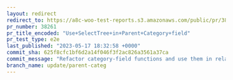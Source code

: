```yaml
---
layout: redirect
redirect_to: https://a8c-woo-test-reports.s3.amazonaws.com/public/pr/38261/e2e/index.html
pr_number: 38261
pr_title_encoded: "Use+SelectTree+in+Parent+Category+field"
pr_test_type: e2e
last_published: "2023-05-17 18:32:58 +0000"
commit_sha: 625f8cfc1bf6d2a14f046f3f2ac826a3561a37ca
commit_message: "Refactor category-field functions and use them in related places"
branch_name: update/parent-categ
---
```

